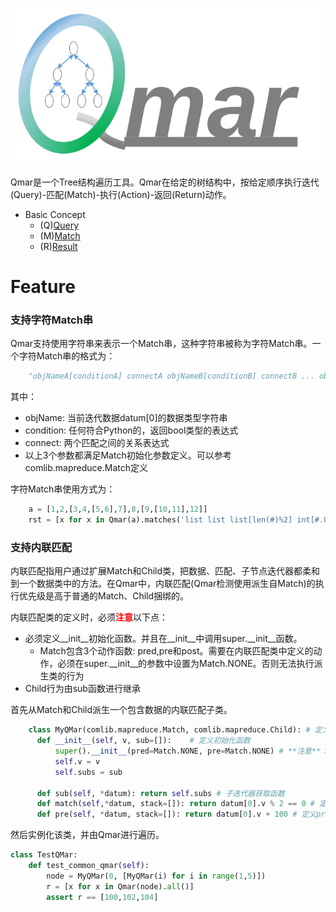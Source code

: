 ![Qmar](qmar.svg)

Qmar是一个Tree结构遍历工具。Qmar在给定的树结构中，按给定顺序执行迭代(Query)-匹配(Match)-执行(Action)-返回(Return)动作。

- Basic Concept
  - (Q)[Query](query.md)
  - (M)[Match](match.md)
  - (R)[Result](result.md)


# Feature

### 支持字符Match串
Qmar支持使用字符串来表示一个Match串，这种字符串被称为字符Match串。一个字符Match串的格式为：
```python
    "objNameA[conditionA] connectA objNameB[conditionB] connectB ... objNameZ[conditionZ]"
```
其中：
- objName: 当前迭代数据datum[0]的数据类型字符串
- condition: 任何符合Python的，返回bool类型的表达式
- connect: 两个匹配之间的关系表达式
- 以上3个参数都满足Match初始化参数定义。可以参考comlib.mapreduce.Match定义

字符Match串使用方式为：
```python
    a = [1,2,[3,4,[5,6],7],8,[9,[10,11],12]]
    rst = [x for x in Qmar(a).matches('list list list[len(#)%2] int[#.0%2==1]')]
```

### 支持内联匹配
内联匹配指用户通过扩展Match和Child类，把数据、匹配、子节点迭代器都柔和到一个数据类中的方法。在Qmar中，内联匹配(Qmar检测使用派生自Match)的执行优先级是高于普通的Match、Child捆绑的。

内联匹配类的定义时，必须<font color='red'>**注意**</font>以下点：
- 必须定义__init__初始化函数。并且在__init__中调用super.__init__函数。
  - Match包含3个动作函数: pred,pre和post。需要在内联匹配类中定义的动作，必须在super.__init__的参数中设置为Match.NONE。否则无法执行派生类的行为
- Child行为由sub函数进行继承

首先从Match和Child派生一个包含数据的内联匹配子类。
```python
    class MyQMar(comlib.mapreduce.Match, comlib.mapreduce.Child): # 定义派生类
      def __init__(self, v, sub=[]):    # 定义初始化函数
          super().__init__(pred=Match.NONE, pre=Match.NONE) # **注意**：必须派生必须关闭原类定义的函数行为
          self.v = v
          self.subs = sub

      def sub(self, *datum): return self.subs # 子迭代器获取函数
      def match(self,*datum, stack=[]): return datum[0].v % 2 == 0 # 定义Match行为
      def pre(self, *datum, stack=[]): return datum[0].v + 100 # 定义pre行为

```
然后实例化该类，并由Qmar进行遍历。
```python
class TestQMar:
    def test_common_qmar(self):
        node = MyQMar(0, [MyQMar(i) for i in range(1,5)])
        r = [x for x in Qmar(node).all()]
        assert r == [100,102,104]
```

